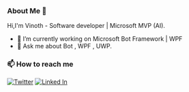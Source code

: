 ### About Me 👋

Hi,I'm Vinoth - Software developer | Microsoft MVP (AI).

- 🔭 I’m currently working on Microsoft Bot Framework | WPF 
- 💬 Ask me about Bot , WPF , UWP.


### 📫 How to reach me

[![Twitter](https://img.shields.io/badge/follow-@VinothRajendran-blue?style=flat-square&logo=twitter&labelColor=00000 "Twitter")](https://twitter.com/vinothrajendran "Twitter") 
[![Linked In](https://img.shields.io/badge/connect-VinothRajendran-green?style=flat-square&logo=linkedin&labelColor=3f729b "Linked In")](https://www.linkedin.com/in/rmvinoth "Linked In")

<!--
**rvinothrajendran/rvinothrajendran** is a ✨ _special_ ✨ repository because its `README.md` (this file) appears on your GitHub profile.

Here are some ideas to get you started:

- 🔭 I’m currently working on ...
- 🌱 I’m currently learning ...
- 👯 I’m looking to collaborate on ...
- 🤔 I’m looking for help with ...
- 💬 Ask me about ...
- 📫 How to reach me: ...
- 😄 Pronouns: ...
- ⚡ Fun fact: ...
-->
